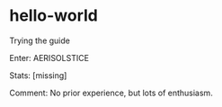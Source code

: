 # hello-world

Trying the guide

Enter: AERISOLSTICE

Stats: [missing]

Comment: No prior experience, but lots of enthusiasm.
